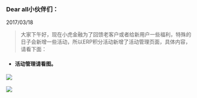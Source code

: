 ﻿<link href="/css/erp_docs.css?v=@ViewBag.Version" rel="stylesheet" />

### Dear all小伙伴们：
2017/03/18
>大家下午好，现在小虎金融为了回馈老客户或者给新用户一些福利，特殊的日子会新增一些活动，所以ERP积分活动新增了活动管理页面，具体内容，请看下面：

- #### <b class="colred">活动管理请看图</b>。
<img src="/version/v1/images/1.1.4__0.png" /><br/><br/>
<img src="/version/v1/images/1.1.4__1.png" /><br/><br/>
